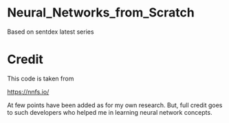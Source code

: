 # Neural_Networks_from_Scratch
Based on sentdex latest series

# Credit

This code is taken from 

https://nnfs.io/

At few points have been added as for my own research. But, full credit goes to such developers who helped me in learning neural network concepts.
